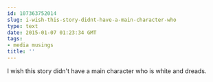 ```yaml
---
id: 107363752014
slug: i-wish-this-story-didnt-have-a-main-character-who
type: text
date: 2015-01-07 01:23:34 GMT
tags:
- media musings
title: ''
---
```

I wish this story didn't have a main character who is white and dreads.
